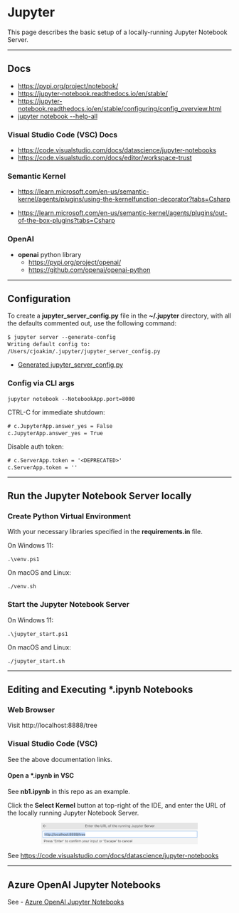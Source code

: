 # Jupyter

This page describes the basic setup of a locally-running Jupyter Notebook Server.

---

## Docs

- https://pypi.org/project/notebook/
- https://jupyter-notebook.readthedocs.io/en/stable/
- https://jupyter-notebook.readthedocs.io/en/stable/configuring/config_overview.html
- [jupyter notebook --help-all](docs/jupyter-help-all.txt)

### Visual Studio Code (VSC) Docs

- https://code.visualstudio.com/docs/datascience/jupyter-notebooks
- https://code.visualstudio.com/docs/editor/workspace-trust

### Semantic Kernel

- https://learn.microsoft.com/en-us/semantic-kernel/agents/plugins/using-the-kernelfunction-decorator?tabs=Csharp

- https://learn.microsoft.com/en-us/semantic-kernel/agents/plugins/out-of-the-box-plugins?tabs=Csharp


### OpenAI

- **openai** python library
  - https://pypi.org/project/openai/
  - https://github.com/openai/openai-python

---

## Configuration

To create a **jupyter_server_config.py** file in the **~/.jupyter** directory,
with all the defaults commented out, use the following command:

```
$ jupyter server --generate-config
Writing default config to: /Users/cjoakim/.jupyter/jupyter_server_config.py
```

- [Generated jupyter_server_config.py](docs/jupyter_server_config.py)

### Config via CLI args

```
jupyter notebook --NotebookApp.port=8000
```

CTRL-C for immediate shutdown:

```
# c.JupyterApp.answer_yes = False
c.JupyterApp.answer_yes = True
```

Disable auth token:

```
# c.ServerApp.token = '<DEPRECATED>'
c.ServerApp.token = ''
```

---

## Run the Jupyter Notebook Server locally

### Create Python Virtual Environment

With your necessary libraries specified in the **requirements.in** file.

On Windows 11:

```
.\venv.ps1
```

On macOS and Linux:

```
./venv.sh
```

### Start the Jupyter Notebook Server

On Windows 11:

```
.\jupyter_start.ps1
```

On macOS and Linux:

```
./jupyter_start.sh
```

---

## Editing and Executing *.ipynb Notebooks

### Web Browser 

Visit http://localhost:8888/tree

### Visual Studio Code (VSC) 

See the above documentation links.

#### Open a *.ipynb in VSC

See **nb1.ipynb** in this repo as an example.

Click the **Select Kernel** button at top-right of the IDE,
and enter the URL of the locally running Jupyter Notebook Server.

<p align="center">
  <img src="docs/img/select-jupyter-server.png" width="70%">
</p>

See https://code.visualstudio.com/docs/datascience/jupyter-notebooks

---

## Azure OpenAI Jupyter Notebooks

See - [Azure OpenAI Jupyter Notebooks](docs/jupyter-azure-openai.md)
